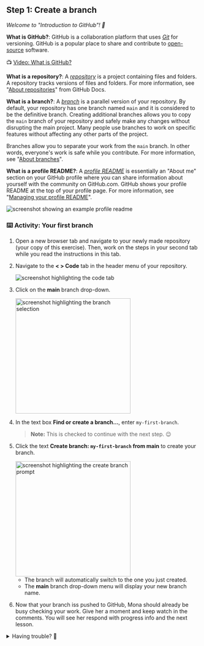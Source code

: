 ## Step 1: Create a branch

_Welcome to "Introduction to GitHub"! :wave:_

**What is GitHub?**: GitHub is a collaboration platform that uses _[Git](https://docs.github.com/get-started/quickstart/github-glossary#git)_ for versioning.
GitHub is a popular place to share and contribute to [open-source](https://docs.github.com/get-started/quickstart/github-glossary#open-source) software.

:tv: [Video: What is GitHub?](https://www.youtube.com/watch?v=pBy1zgt0XPc)

**What is a repository?**: A _[repository](https://docs.github.com/get-started/quickstart/github-glossary#repository)_ is a project containing files and folders.
A repository tracks versions of files and folders. For more information, see
"[About repositories](https://docs.github.com/en/repositories/creating-and-managing-repositories/about-repositories)" from GitHub Docs.

**What is a branch?**: A _[branch](https://docs.github.com/en/get-started/quickstart/github-glossary#branch)_ is a parallel version of your repository.
By default, your repository has one branch named `main` and it is considered to be the definitive branch.
Creating additional branches allows you to copy the `main` branch of your repository and safely make any changes without disrupting the main project.
Many people use branches to work on specific features without affecting any other parts of the project.

Branches allow you to separate your work from the `main` branch.
In other words, everyone's work is safe while you contribute.
For more information, see "[About branches](https://docs.github.com/en/pull-requests/collaborating-with-pull-requests/proposing-changes-to-your-work-with-pull-requests/about-branches)".

**What is a profile README?**: A _[profile README](https://docs.github.com/account-and-profile/setting-up-and-managing-your-github-profile/customizing-your-profile/managing-your-profile-readme)_
is essentially an "About me" section on your GitHub profile where you can share information about yourself with the community on GitHub.com.
GitHub shows your profile README at the top of your profile page. For more information, see "[Managing your profile README](https://docs.github.com/en/account-and-profile/setting-up-and-managing-your-github-profile/customizing-your-profile/managing-your-profile-readme)".

![screenshot showing an example profile readme](https://github.com/user-attachments/assets/9425d1aa-04ba-459b-b89d-31fbae87c743)

### :keyboard: Activity: Your first branch

1. Open a new browser tab and navigate to your newly made repository (your copy of this exercise). Then, work on the steps in your second tab while you read the instructions in this tab.

2. Navigate to the **< > Code** tab in the header menu of your repository.

   ![screenshot highlighting the code tab](https://github.com/user-attachments/assets/8e1283ea-9cea-4a7e-8359-a7617734ff9a)

3. Click on the **main** branch drop-down.

   <img width="300" alt="screenshot highlighting the branch selection" src="https://github.com/user-attachments/assets/1a07c958-cebf-4ca5-805e-22c1725635ba">

4. In the text box **Find or create a branch...**, enter `my-first-branch`.
   
   > **Note:** This is checked to continue with the next step. :wink: 

5. Click the text **Create branch: `my-first-branch` from main** to create your branch.
   
   <img width="300" alt="screenshot highlighting the create branch prompt" src="https://github.com/user-attachments/assets/99d19ff5-4482-4210-ae45-84e7b7c47632">

   - The branch will automatically switch to the one you just created.
   - The **main** branch drop-down menu will display your new branch name.

6. Now that your branch iss pushed to GitHub, Mona should already be busy checking your work. Give her a moment and keep watch in the comments. You will see her respond with progress info and the next lesson.


<details>
<summary>Having trouble? 🤷</summary><br/>

If you don't get feedback, here are some things to check:
- Make sure your created the branch with the exact name `my-first-branch`. No prefixes or suffixes.

</details>
